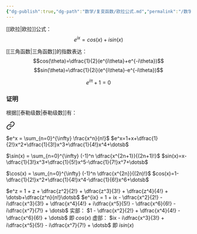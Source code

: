 ```yaml
---
{"dg-publish":true,"dg-path":"数学/复变函数/欧拉公式.md","permalink":"/数学/复变函数/欧拉公式/","dgPassFrontmatter":true,"noteIcon":"","created":"2024-05-21T15:20:28.424+08:00","updated":"2024-05-28T08:50:37.025+08:00"}
---
```


[[欧拉\|欧拉]]公式：
$$e^{ix}=cos(x)+isin(x)$$

[[三角函数\|三角函数]]的指数表达：
$$cos(\theta)=\dfrac{1}{2}(e^{i\theta}+e^{-i\theta})$$
$$sin(\theta)=\dfrac{1}{2i}(e^{i\theta}-e^{-i\theta})$$


$$
e^{ i\pi }+1=0
$$
### 证明
根据[[泰勒级数\|泰勒级数]]有：

<div class="transclusion internal-embed is-loaded"><a class="markdown-embed-link" href="//#46f3af" aria-label="Open link"><svg xmlns="http://www.w3.org/2000/svg" width="24" height="24" viewBox="0 0 24 24" fill="none" stroke="currentColor" stroke-width="2" stroke-linecap="round" stroke-linejoin="round" class="svg-icon lucide-link"><path d="M10 13a5 5 0 0 0 7.54.54l3-3a5 5 0 0 0-7.07-7.07l-1.72 1.71"></path><path d="M14 11a5 5 0 0 0-7.54-.54l-3 3a5 5 0 0 0 7.07 7.07l1.71-1.71"></path></svg></a><div class="markdown-embed">



$e^x = \sum_{n=0}^{\infty} \frac{x^n}{n!}$
	$e^x=1+x+\dfrac{1}{2!}x^2+\dfrac{1}{3!}x^3+\dfrac{1}{4!}x^4+\dotsb$
	
$\sin(x) = \sum_{n=0}^{\infty} (-1)^n \dfrac{x^{2n+1}}{(2n+1)!}$
	$sin(x)=x-\dfrac{1}{3!}x^3+\dfrac{1}{5!}x^5-\dfrac{1}{7!}x^7+\dotsb$
	
$\cos(x) = \sum_{n=0}^{\infty} (-1)^n \dfrac{x^{2n}}{(2n)!}$
	$cos(x)=1-\dfrac{1}{2!}x^2+\dfrac{1}{4!}x^4-\dfrac{1}{6!}x^6+\dotsb$ 

</div></div>




$e^z = 1 + z + \dfrac{z^2}{2!} + \dfrac{z^3}{3!} + \dfrac{z^4}{4!} + \dotsb+\dfrac{z^n}{n!}\dotsb$
$e^{ix} = 1 + ix - \dfrac{x^2}{2!} - i\dfrac{x^3}{3!} + \dfrac{x^4}{4!} + i\dfrac{x^5}{5!} - \dfrac{x^6}{6!} - i\dfrac{x^7}{7!} + \dotsb$
实部： $1 - \dfrac{x^2}{2!} + \dfrac{x^4}{4!} - \dfrac{x^6}{6!} + \dotsb$       即 $cos(x)$
虚部： $ix - i\dfrac{x^3}{3!} + i\dfrac{x^5}{5!} - i\dfrac{x^7}{7!} + \dotsb$  即 $isin(x)$






